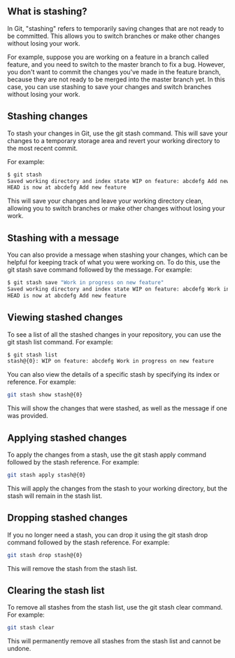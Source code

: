 ## What is stashing?

In Git, "stashing" refers to temporarily saving changes that are not ready to be committed. This allows you to switch branches or make other changes without losing your work.

For example, suppose you are working on a feature in a branch called feature, and you need to switch to the master branch to fix a bug. However, you don't want to commit the changes you've made in the feature branch, because they are not ready to be merged into the master branch yet. In this case, you can use stashing to save your changes and switch branches without losing your work.

## Stashing changes

To stash your changes in Git, use the git stash command. This will save your changes to a temporary storage area and revert your working directory to the most recent commit.

For example:

```bash
$ git stash
Saved working directory and index state WIP on feature: abcdefg Add new feature
HEAD is now at abcdefg Add new feature
```

This will save your changes and leave your working directory clean, allowing you to switch branches or make other changes without losing your work.

## Stashing with a message

You can also provide a message when stashing your changes, which can be helpful for keeping track of what you were working on. To do this, use the git stash save command followed by the message. For example:

```bash
$ git stash save "Work in progress on new feature"
Saved working directory and index state WIP on feature: abcdefg Work in progress on new feature
HEAD is now at abcdefg Add new feature
```

## Viewing stashed changes

To see a list of all the stashed changes in your repository, you can use the git stash list command. For example:

```bash
$ git stash list
stash@{0}: WIP on feature: abcdefg Work in progress on new feature
```

You can also view the details of a specific stash by specifying its index or reference. For example:

```bash
git stash show stash@{0}
```

This will show the changes that were stashed, as well as the message if one was provided.

## Applying stashed changes

To apply the changes from a stash, use the git stash apply command followed by the stash reference. For example:

```bash
git stash apply stash@{0}
```

This will apply the changes from the stash to your working directory, but the stash will remain in the stash list.

## Dropping stashed changes

If you no longer need a stash, you can drop it using the git stash drop command followed by the stash reference. For example:

```bash
git stash drop stash@{0}
```

This will remove the stash from the stash list.

## Clearing the stash list

To remove all stashes from the stash list, use the git stash clear command. For example:

```bash
git stash clear
```

This will permanently remove all stashes from the stash list and cannot be undone.
